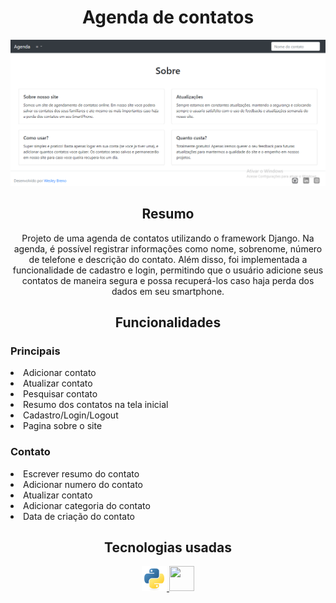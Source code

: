 <h1 align="center">Agenda de contatos</h1>

<img src="images_readme/agenda.png">

<h2 align="center">Resumo</h2>
<p align="center">
  Projeto de uma agenda de contatos utilizando o framework Django. Na agenda, é possível registrar informações como nome, sobrenome, número de telefone e descrição do contato. Além disso, foi implementada a funcionalidade de cadastro e login, permitindo que o usuário adicione seus contatos de maneira segura e possa recuperá-los caso haja perda dos dados em seu smartphone.
</p>

<h2 align="center">Funcionalidades</h2>
<p>
  <h3>Principais</h3>
  <li>Adicionar contato
  <li>Atualizar contato
  <li>Pesquisar contato
  <li>Resumo dos contatos na tela inicial
  <li>Cadastro/Login/Logout
  <li>Pagina sobre o site
    
  <h3>Contato</h3>
  <li>Escrever resumo do contato
  <li>Adicionar numero do contato
  <li>Atualizar contato
  <li>Adicionar categoria do contato
  <li>Data de criação do contato
</p>

<h2 align="center">Tecnologias usadas</h2>
<p align="center">
  <a href='https://www.python.org/' target='_blank'>
  <img src='https://raw.githubusercontent.com/devicons/devicon/master/icons/python/python-original.svg' width='40' height='40'>
  </a>
  <a href='https://www.djangoproject.com/' target='_blank'>
  <img src='https://camo.githubusercontent.com/537f66454b766b0d56da91225206ebf6d28ecff24d84668d52cf9430e02460fd/68747470733a2f2f63646e2e776f726c64766563746f726c6f676f2e636f6d2f6c6f676f732f646a616e676f2e737667' width='40' height='40'>
  </a>
</p>
